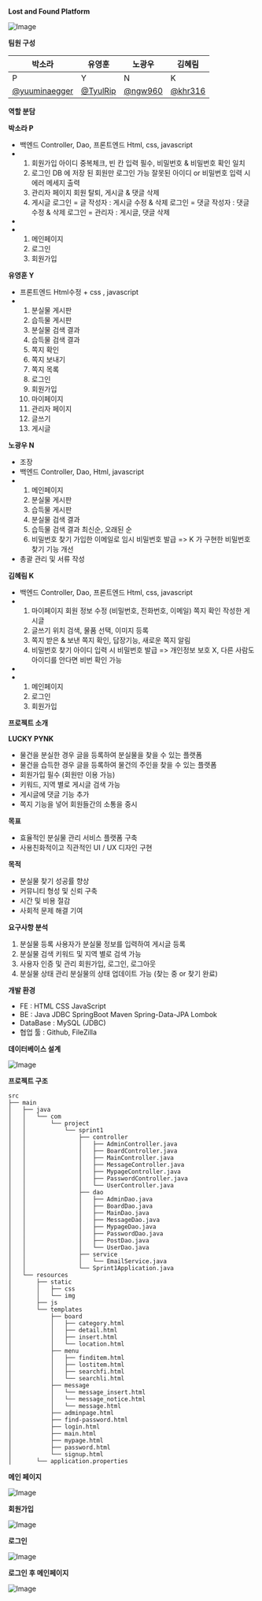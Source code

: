 **Lost and Found Platform**

![Image](https://github.com/user-attachments/assets/73ea46bc-9be4-481c-962a-4f754d0e5345)

**팀원 구성**

| **박소라** | **유영훈** | **노광우** | **김혜림** |
| --- | --- | --- | --- |
| P | Y | N | K |
| [@yuuminaegger](https://github.com/yuuminaegger) | [@TyulRip](https://github.com/TyulRip) | [@ngw960](https://github.com/ngw960) | [@khr316](https://github.com/khr316) |

**역할 분담**

**박소라 P**

- 백엔드 Controller, Dao, 프론트엔드 Html, css, javascript
- 
    1. 회원가입 아이디 중복체크, 빈 칸 입력 필수, 비밀번호 & 비밀번호 확인 일치
    2. 로그인 DB 에 저장 된 회원만 로그인 가능 잘못된 아이디 or 비밀번호 입력 시 에러 메세지 출력
    3. 관리자 페이지 회원 탈퇴, 게시글 & 댓글 삭제
    4. 게시글 로그인 = 글 작성자 : 게시글 수정 & 삭제 로그인 = 댓글 작성자 : 댓글 수정 & 삭제 로그인 = 관리자 : 게시글, 댓글 삭제
- 
- 
    1. 메인페이지
    2. 로그인
    3. 회원가입

**유영훈 Y**

- 프론트엔드 Html수정 + css , javascript
- 
    1. 분실물 게시판
    2. 습득물 게시판
    3. 분실물 검색 결과
    4. 습득물 검색 결과
    5. 쪽지 확인
    6. 쪽지 보내기
    7. 쪽지 목록
    8. 로그인
    9. 회원가입
    10. 마이페이지
    11. 관리자 페이지
    12. 글쓰기
    13. 게시글

**노광우 N**

- 조장
- 백엔드 Controller, Dao, Html, javascript
- 
    1. 메인페이지
    2. 분실물 게시판
    3. 습득물 게시판
    4. 분실물 검색 결과
    5. 습득물 검색 결과 최신순, 오래된 순
    6. 비밀번호 찾기 가입한 이메일로 임시 비밀번호 발급 => K 가 구현한 비밀번호 찾기 기능 개선
- 총괄 관리 및 서류 작성

**김혜림 K**

- 백엔드 Controller, Dao, 프론트엔드 Html, css, javascript
- 
    1. 마이페이지 회원 정보 수정 (비밀번호, 전화번호, 이메일) 쪽지 확인 작성한 게시글
    2. 글쓰기 위치 검색, 물품 선택, 이미지 등록
    3. 쪽지 받은 & 보낸 쪽지 확인, 답장기능, 새로운 쪽지 알림
    4. 비밀번호 찾기 아이디 입력 시 비밀번호 발급 => 개인정보 보호 X, 다른 사람도 아이디를 안다면 비번 확인 가능
- 
- 
    1. 메인페이지
    2. 로그인
    3. 회원가입

**프로젝트 소개**

**LUCKY PYNK**

- 물건을 분실한 경우 글을 등록하여 분실물을 찾을 수 있는 플랫폼
- 물건을 습득한 경우 글을 등록하여 물건의 주인을 찾을 수 있는 플랫폼
- 회원가입 필수 (회원만 이용 가능)
- 키워드, 지역 별로 게시글 검색 가능
- 게시글에 댓글 기능 추가
- 쪽지 기능을 넣어 회원들간의 소통을 중시

**목표**

- 효율적인 분실물 관리 서비스 플랫폼 구축
- 사용친화적이고 직관적인 UI / UX 디자인 구현

**목적**

- 분실물 찾기 성공률 향상
- 커뮤니티 형성 및 신뢰 구축
- 시간 및 비용 절감
- 사회적 문제 해결 기여

**요구사항 분석**

1. 분실물 등록 사용자가 분실물 정보를 입력하여 게시글 등록
2. 분실물 검색 키워드 및 지역 별로 검색 가능
3. 사용자 인증 및 관리 회원가입, 로그인, 로그아웃
4. 분실물 상태 관리 분실물의 상태 업데이트 가능 (찾는 중 or 찾기 완료)

**개발 환경**

- FE : HTML CSS JavaScript
- BE : Java JDBC SpringBoot Maven Spring-Data-JPA Lombok
- DataBase : MySQL (JDBC)
- 협업 툴 : Github, FileZilla

**데이터베이스 설계**

![Image](https://github.com/user-attachments/assets/5964e869-b923-4bed-b47a-276ffab752e8)

**프로젝트 구조**

```
src
├── main
│   ├── java
│   │   └── com
│   │       └── project
│   │           └── sprint1
│   │               ├── controller
│   │               │   ├── AdminController.java
│   │               │   ├── BoardController.java
│   │               │   ├── MainController.java
│   │               │   ├── MessageController.java
│   │               │   ├── MypageController.java
│   │               │   ├── PasswordController.java
│   │               │   └── UserController.java
│   │               ├── dao
│   │               │   ├── AdminDao.java
│   │               │   ├── BoardDao.java
│   │               │   ├── MainDao.java
│   │               │   ├── MessageDao.java
│   │               │   ├── MypageDao.java
│   │               │   ├── PasswordDao.java
│   │               │   ├── PostDao.java
│   │               │   └── UserDao.java
│   │               ├── service
│   │               │   └── EmailService.java
│   │               └── Sprint1Application.java
│   └── resources
│       ├── static
│       │   ├── css
│       │   └── img
│       ├── js
│       └── templates
│           ├── board
│           │   ├── category.html
│           │   ├── detail.html
│           │   ├── insert.html
│           │   └── location.html
│           ├── menu
│           │   ├── finditem.html
│           │   ├── lostitem.html
│           │   ├── searchfi.html
│           │   └── searchli.html
│           ├── message
│           │   └── message_insert.html
│           │   └── message_notice.html
│           │   └── message.html
│           ├── adminpage.html
│           ├── find-password.html
│           ├── login.html
│           ├── main.html
│           ├── mypage.html
│           ├── password.html
│           └── signup.html
│       └── application.properties

```

**메인 페이지**

![Image](https://github.com/user-attachments/assets/6ab43a7b-8357-45ce-84fd-31aec89e4e78)

**회원가입**

![Image](https://github.com/user-attachments/assets/db7de3b0-a14d-49e0-9084-da0a6655e45e)

**로그인**

![Image](https://github.com/user-attachments/assets/77614e8b-f116-45f0-81a1-04123fc2df85)

**로그인 후 메인페이지**

![Image](https://github.com/user-attachments/assets/63b5834e-5569-4843-8a47-035d2129d338)


